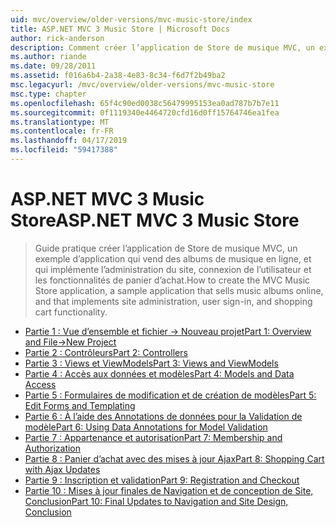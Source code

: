 ```yaml
---
uid: mvc/overview/older-versions/mvc-music-store/index
title: ASP.NET MVC 3 Music Store | Microsoft Docs
author: rick-anderson
description: Comment créer l’application de Store de musique MVC, un exemple d’application qui vend des albums de musique en ligne, et qui implémente l’administration de site, connexion de l’utilisateur, un...
ms.author: riande
ms.date: 09/28/2011
ms.assetid: f016a6b4-2a38-4e83-8c34-f6d7f2b49ba2
msc.legacyurl: /mvc/overview/older-versions/mvc-music-store
msc.type: chapter
ms.openlocfilehash: 65f4c90ed0038c56479995153ea0ad787b7b7e11
ms.sourcegitcommit: 0f1119340e4464720cfd16d0ff15764746ea1fea
ms.translationtype: MT
ms.contentlocale: fr-FR
ms.lasthandoff: 04/17/2019
ms.locfileid: "59417388"
---
```

# <a name="aspnet-mvc-3-music-store"></a><span data-ttu-id="cc487-103">ASP.NET MVC 3 Music Store</span><span class="sxs-lookup"><span data-stu-id="cc487-103">ASP.NET MVC 3 Music Store</span></span>

> <span data-ttu-id="cc487-104">Guide pratique créer l’application de Store de musique MVC, un exemple d’application qui vend des albums de musique en ligne, et qui implémente l’administration du site, connexion de l’utilisateur et les fonctionnalités de panier d’achat.</span><span class="sxs-lookup"><span data-stu-id="cc487-104">How to create the MVC Music Store application, a sample application that sells music albums online, and that implements site administration, user sign-in, and shopping cart functionality.</span></span>


- [<span data-ttu-id="cc487-105">Partie 1 : Vue d’ensemble et fichier -> Nouveau projet</span><span class="sxs-lookup"><span data-stu-id="cc487-105">Part 1: Overview and File->New Project</span></span>](mvc-music-store-part-1.md)
- [<span data-ttu-id="cc487-106">Partie 2 : Contrôleurs</span><span class="sxs-lookup"><span data-stu-id="cc487-106">Part 2: Controllers</span></span>](mvc-music-store-part-2.md)
- [<span data-ttu-id="cc487-107">Partie 3 : Views et ViewModels</span><span class="sxs-lookup"><span data-stu-id="cc487-107">Part 3: Views and ViewModels</span></span>](mvc-music-store-part-3.md)
- [<span data-ttu-id="cc487-108">Partie 4 : Accès aux données et modèles</span><span class="sxs-lookup"><span data-stu-id="cc487-108">Part 4: Models and Data Access</span></span>](mvc-music-store-part-4.md)
- [<span data-ttu-id="cc487-109">Partie 5 : Formulaires de modification et de création de modèles</span><span class="sxs-lookup"><span data-stu-id="cc487-109">Part 5: Edit Forms and Templating</span></span>](mvc-music-store-part-5.md)
- [<span data-ttu-id="cc487-110">Partie 6 : À l’aide des Annotations de données pour la Validation de modèle</span><span class="sxs-lookup"><span data-stu-id="cc487-110">Part 6: Using Data Annotations for Model Validation</span></span>](mvc-music-store-part-6.md)
- [<span data-ttu-id="cc487-111">Partie 7 : Appartenance et autorisation</span><span class="sxs-lookup"><span data-stu-id="cc487-111">Part 7: Membership and Authorization</span></span>](mvc-music-store-part-7.md)
- [<span data-ttu-id="cc487-112">Partie 8 : Panier d’achat avec des mises à jour Ajax</span><span class="sxs-lookup"><span data-stu-id="cc487-112">Part 8: Shopping Cart with Ajax Updates</span></span>](mvc-music-store-part-8.md)
- [<span data-ttu-id="cc487-113">Partie 9 : Inscription et validation</span><span class="sxs-lookup"><span data-stu-id="cc487-113">Part 9: Registration and Checkout</span></span>](mvc-music-store-part-9.md)
- [<span data-ttu-id="cc487-114">Partie 10 : Mises à jour finales de Navigation et de conception de Site, Conclusion</span><span class="sxs-lookup"><span data-stu-id="cc487-114">Part 10: Final Updates to Navigation and Site Design, Conclusion</span></span>](mvc-music-store-part-10.md)
